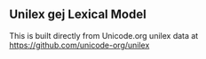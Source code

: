 Unilex gej Lexical Model
----------------------

This is built directly from Unicode.org unilex data at
https://github.com/unicode-org/unilex
